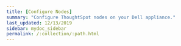 ```yaml
---
title: [Configure Nodes]
summary: "Configure ThoughtSpot nodes on your Dell appliance."
last_updated: 12/13/2019
sidebar: mydoc_sidebar
permalink: /:collection/:path.html
---
```

